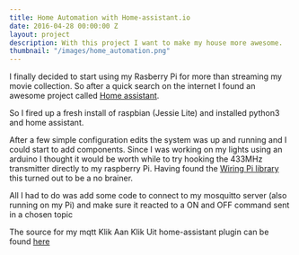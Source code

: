 ```yaml
---
title: Home Automation with Home-assistant.io
date: 2016-04-28 00:00:00 Z
layout: project
description: With this project I want to make my house more awesome.
thumbnail: "/images/home_automation.png"
---
```


I finally decided to start using my Rasberry Pi for more than streaming my movie collection.
So after a quick search on the internet I found an awesome project called [Home assistant](http://home-assistant.io).

So I fired up a fresh install of raspbian (Jessie Lite) and installed python3 and home assistant.

After a few simple configuration edits the system was up and running and I could start to add components.
Since I was working on my lights using an arduino I thought it would be worth while to try hooking the 433MHz transmitter directly to my raspberry Pi. Having found the [Wiring Pi library](http://wiringpi.com/) this turned out to be a no brainer.

All I had to do was add some code to connect to my mosquitto server (also running on my Pi) and make sure it reacted to a ON and OFF command sent in a chosen topic

The source for my mqtt Klik Aan Klik Uit home-assistant plugin can be found [here](https://github.com/erikkallen/mqtt_lights)

